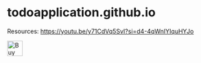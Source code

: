 # todoapplication.github.io

Resources: 
https://youtu.be/y71CdVq5SvI?si=d4-4qWnIYIquHYJo

<a href='https://ko-fi.com/W7W8OHBQX' target='_blank'><img height='36' style='border:0px;height:36px;' src='https://storage.ko-fi.com/cdn/kofi4.png?v=3' border='0' alt='Buy Me a Coffee at ko-fi.com' /></a>
